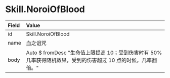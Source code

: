# Skill.NoroiOfBlood

Field    | Value
:--------|:------------
id       | Skill.NoroiOfBlood
name     | 血之诅咒
body     | Auto $ fromDesc "生命值上限提高 10；受到伤害时有 50% 几率获得随机效果，受到的伤害超过 10 点的时候，几率翻倍。"